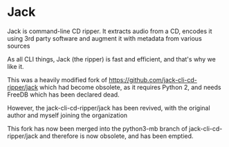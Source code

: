 # Jack

Jack is command-line CD ripper. It extracts audio from a CD, encodes it using
3rd party software and augment it with metadata from various sources

As all CLI things, Jack (the ripper) is fast and efficient, and that's why we
like it.

This was a heavily modified fork of https://github.com/jack-cli-cd-ripper/jack
which had become obsolete, as it requires Python 2, and needs FreeDB which
has been declared dead.

However, the jack-cli-cd-ripper/jack has been revived, with the original author
and myself joining the organization

This fork has now been merged into the python3-mb branch of jack-cli-cd-ripper/jack
and therefore is now obsolete, and has been emptied.
